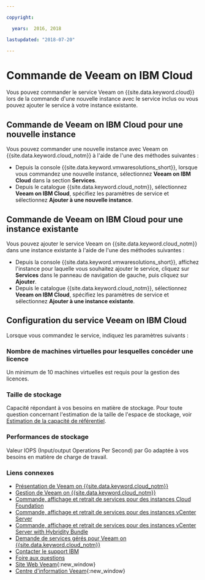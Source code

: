 ```yaml
---

copyright:

  years:  2016, 2018

lastupdated: "2018-07-20"

---
```


# Commande de Veeam on IBM Cloud

Vous pouvez commander le service Veeam on {{site.data.keyword.cloud}} lors de la commande d'une nouvelle instance avec le service inclus ou vous pouvez ajouter le service à votre instance existante.

## Commande de Veeam on IBM Cloud pour une nouvelle instance

Vous pouvez commander une nouvelle instance avec Veeam on {{site.data.keyword.cloud_notm}} à l'aide de l'une des méthodes suivantes :
* Depuis la console {{site.data.keyword.vmwaresolutions_short}}, lorsque vous commandez une nouvelle instance, sélectionnez **Veeam on IBM Cloud** dans la section **Services**.
* Depuis le catalogue {{site.data.keyword.cloud_notm}}, sélectionnez **Veeam on IBM Cloud**, spécifiez les paramètres de service et sélectionnez **Ajouter à une nouvelle instance**.

## Commande de Veeam on IBM Cloud pour une instance existante

Vous pouvez ajouter le service Veeam on {{site.data.keyword.cloud_notm}} dans une instance existante à l'aide de l'une des méthodes suivantes :
* Depuis la console {{site.data.keyword.vmwaresolutions_short}}, affichez l'instance pour laquelle vous souhaitez ajouter le service, cliquez sur **Services** dans le panneau de navigation de gauche, puis cliquez sur **Ajouter**.
* Depuis le catalogue {{site.data.keyword.cloud_notm}}, sélectionnez **Veeam on IBM Cloud**, spécifiez les paramètres de service et sélectionnez **Ajouter à une instance existante**.

## Configuration du service Veeam on IBM Cloud

Lorsque vous commandez le service, indiquez les paramètres suivants :

### Nombre de machines virtuelles pour lesquelles concéder une licence

Un minimum de 10 machines virtuelles est requis pour la gestion des licences.

### Taille de stockage

Capacité répondant à vos besoins en matière de stockage. Pour toute question concernant l'estimation de la taille de l'espace de stockage, voir [Estimation de la capacité de référentiel](https://bp.veeam.expert/resource_planning/repository_planning_sizing.html).

### Performances de stockage

Valeur IOPS (Input/output Operations Per Second) par Go adaptée à vos besoins en matière de charge de travail.

### Liens connexes

* [Présentation de Veeam on {{site.data.keyword.cloud_notm}}](veeam_considerations.html)
* [Gestion de Veeam on {{site.data.keyword.cloud_notm}}](managingveeam.html)
* [Commande, affichage et retrait de services pour des instances Cloud Foundation](../sddc/sd_addingremovingservices.html)
* [Commande, affichage et retrait de services pour des instances vCenter Server](../vcenter/vc_addingremovingservices.html)
* [Commande, affichage et retrait de services pour des instances vCenter Server with Hybridity Bundle](../vcenter/vc_hybrid_addingremovingservices.html)
* [Demande de services gérés pour Veeam on {{site.data.keyword.cloud_notm}}](managing_veeam_services.html)
* [Contacter le support IBM](../vmonic/trbl_support.html)
* [Foire aux questions](../vmonic/faq.html)
* [Site Web Veeam](https://www.veeam.com/){:new_window}
* [Centre d'information Veeam](https://www.veeam.com/documentation-guides-datasheets.html){:new_window}
